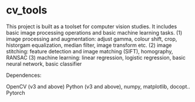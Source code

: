 # cv_tools
This project is built as a toolset for computer vision studies. It includes basic image processing operations and basic machine learning tasks.
(1) image processing and augmentation: adjust gamma, colour shift, crop, historgam equalization, median filter, image transform etc.
(2) image stitching: feature detection and image matching (SIFT), homography, RANSAC
(3) machine learning: linear regression, logistic regression, basic neural network, basic classifier
 
Dependences:
   
   OpenCV (v3 and above)
   Python (v3 and above), numpy, matplotlib, docopt..
   Pytorch 


      
